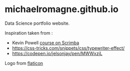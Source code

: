 # michaelromagne.github.io

Data Science portfolio website.

Inspiration taken from : 
- Kevin Powell [course on Scrimba](https://scrimba.com/learn/portfolio)
- https://css-tricks.com/snippets/css/typewriter-effect/
- https://codepen.io/jelsonjay/pen/MWWxzjL 


Logo from [flaticon](https://www.flaticon.com/fr/)


